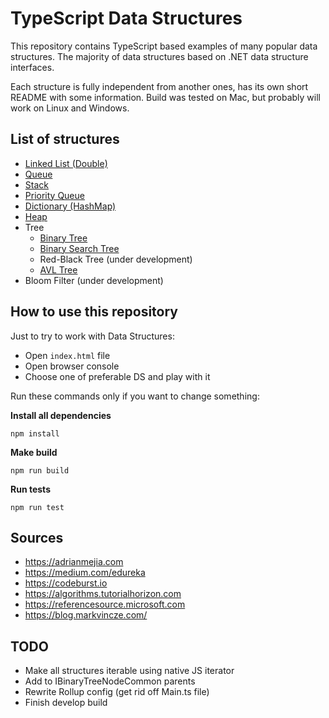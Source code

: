 # TypeScript Data Structures

This repository contains TypeScript based examples of many
popular data structures. The majority of data structures based on .NET data structure interfaces.

Each structure is fully independent from another ones, has its own short README with some information.
Build was tested on Mac, but probably will work on Linux and Windows.

## List of structures

-   [Linked List (Double)](src/LinkedList)
-   [Queue](src/Queue)
-   [Stack](src/Stack)
-   [Priority Queue](src/PriorityQueue)
-   [Dictionary (HashMap)](src/Dictionary)
-   [Heap](src/Heap)
-   Tree
    -   [Binary Tree](src/Tree/BinaryTree)
    -   [Binary Search Tree](src/Tree/BinarySearchTree)
    -   Red-Black Tree (under development)
    -   [AVL Tree](src/Tree/AVLTree)
-   Bloom Filter (under development)

## How to use this repository

Just to try to work with Data Structures:

-   Open `index.html` file
-   Open browser console
-   Choose one of preferable DS and play with it

Run these commands only if you want to change something:

**Install all dependencies**

```
npm install
```

**Make build**

```
npm run build
```

**Run tests**

```
npm run test
```

## Sources

-   https://adrianmejia.com
-   https://medium.com/edureka
-   https://codeburst.io
-   https://algorithms.tutorialhorizon.com
-   https://referencesource.microsoft.com
-   https://blog.markvincze.com/

## TODO

-   Make all structures iterable using native JS iterator
-   Add to IBinaryTreeNodeCommon parents
-   Rewrite Rollup config (get rid off Main.ts file)
-   Finish develop build
